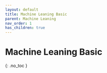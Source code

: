 ```yaml
---
layout: default
title: Machine Leaning Basic
parent: Machine Leaning
nav_order: 1
has_children: true
---
```


# Machine Leaning Basic
{: .no_toc }

